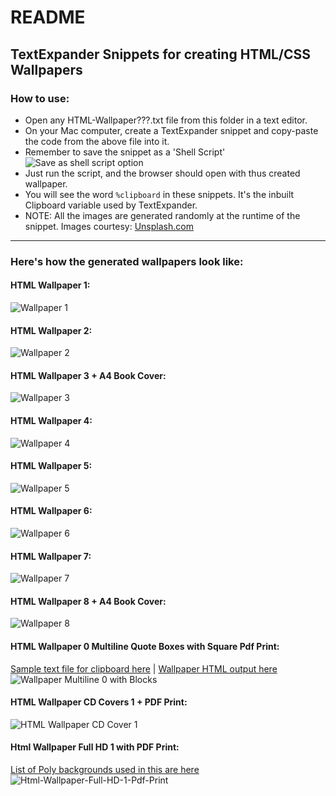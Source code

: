 # README
## TextExpander Snippets for creating HTML/CSS Wallpapers

### How to use:

* Open any HTML-Wallpaper???.txt file from this folder in a text editor.
* On your Mac computer, create a TextExpander snippet and copy-paste the code from the above file into it.
* Remember to save the snippet as a 'Shell Script'  
![Save as shell script option](./showcase-images/screenshot-shell-script-howto.jpg)
* Just run the script, and the browser should open with thus created wallpaper.
* You will see the word `%clipboard` in these snippets. It's the inbuilt Clipboard variable used by TextExpander.
* NOTE: All the images are generated randomly at the runtime of the snippet. Images courtesy: [Unsplash.com](https://unsplash.com/?grid=multi)

----------

### Here's how the generated wallpapers look like:

#### HTML Wallpaper 1:
![Wallpaper 1](./showcase-images/screenshot-wallpaper-1.jpg)

#### HTML Wallpaper 2:
![Wallpaper 2](./showcase-images/screenshot-wallpaper-2.jpg)

#### HTML Wallpaper 3 + A4 Book Cover:
![Wallpaper 3](./showcase-images/screenshot-wallpaper-3.jpg)

#### HTML Wallpaper 4:
![Wallpaper 4](./showcase-images/screenshot-wallpaper-4.jpg)

#### HTML Wallpaper 5:
![Wallpaper 5](./showcase-images/screenshot-wallpaper-5.jpg)

#### HTML Wallpaper 6:
![Wallpaper 6](./showcase-images/screenshot-wallpaper-6.jpg)

#### HTML Wallpaper 7:
![Wallpaper 7](./showcase-images/screenshot-wallpaper-7.jpg)

#### HTML Wallpaper 8 + A4 Book Cover:
![Wallpaper 8](./showcase-images/screenshot-wallpaper-8.jpg)

#### HTML Wallpaper 0 Multiline Quote Boxes with Square Pdf Print:   
[Sample text file for clipboard here](sample-and-output-files/sample-quotes-text-for-multiline-wallpaper0.txt) | [Wallpaper HTML output here](sample-and-output-files/quotes_TMP-wallpaper-wm0.html)
![Wallpaper Multiline 0 with Blocks](./showcase-images/screenshot-wallpaper-multiline-0.jpg)

#### HTML Wallpaper CD Covers 1 + PDF Print:
![HTML Wallpaper CD Cover 1](./showcase-images/screenshot-wallpaper-wcd1.jpg)

#### Html Wallpaper Full HD 1 with PDF Print:     
[List of Poly backgrounds used in this are here](showcase-images/screenshot-wallpaper-fullHD1-backgrounds.jpg)    
![Html-Wallpaper-Full-HD-1-Pdf-Print](./showcase-images/screenshot-wallpaper-fullHD1.jpg)
